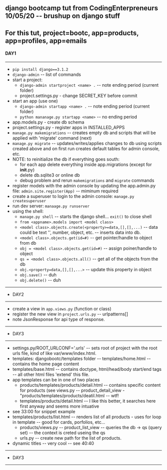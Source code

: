 django bootcamp tut from CodingEnterpreneurs 10/05/20 -- brushup on django stuff
---
For this tut, project=bootc, app=products, app=profiles, app=emails
---
  #### DAY1
---
* `pip install django==3.1.2`
* `django-admin` -- list of commands
* start a project:
  * `django-admin startproject <name> .` -- note ending period (current folder)
  * project.settings.py - change SECRET_KEY before commit
* start an app (use one)
  * `django-admin startapp <name> .` -- note ending period (current folder)
  * `python mananage.py startapp <name>` -- no ending period
* app.models.py - create db schema
* project.settings.py - register apps in  INSTALLED_APPS
* `manage.py makemigrations` -- creates empty db and scripts that will be applied with 'migrate' command (next)
* `manage.py migrate` -- updates/writes/applies changes to db using scripts created above and on first run creates default tables for admin console, etc.
* NOTE: to reinitialize the db if everything goes south:
  * for each app delete everything inside app.migrations (except for __init__.py) 
  * delete db.sqlite3 or online db
  * debug problem and rerun `makemigrations` and `migrate` commands
* register models with the admin console by updating the app.admin.py file: `admin.site.register(App)` -- miminum required
* create a superuser to login to the admin console: `manage.py createsuperuser`
* run dev server: `manaage.py runserver`
* using the shell:
  * `manage.py shell` -- starts the django shell... `exit()` to close shell
  * `from <appname>.models import <model class>`
  * `<model class>.objects.create(<property>=data,[],[],...)` -- data could be text '', number, object, etc. -- inserts data into db.
  * `<model class>.objects.get(id=#)` -- get pointer/handle to object from db
  * `obj = <model class>.objects.get(id=#)` -- assign poiner/handle to object
  * `qs = <model class>.objects.all()` -- get all of the objects from the db 
  * `obj.<property=data,[],[],...>` -- update this property in object
  * `obj.save()` -- duh
  * `obj.delete()` -- duh
---
  * DAY2
---
  * create a view in `app.views.py` (function or class)
  * register the new view in `project.urls.py` -- urlpatterns[] 
  * note JsonResponse for api type of response.
---
  * DAY3
---   
  * settings.py/ROOT_URLCONF='<project name>.urls' -- sets root of project with the root urls file, kind of like var/www/index.html.
  * templates: djangobootc/templates folder -- templates/home.html -- contains the home page content
  * templates/base.html -- contains doctype, html/head/body start/end tags -- all other html files 'extend' this file.
  * app templates can be in one of two places
    * products/templates/products/detail.html -- contains specific content for products (see views.py -- product_detail_view - "products/templates/products/deatil.html -- wtf!
    * templates/products/detail.html -- I like this better, it searches here first anyway and seems more intuative
  * see 33:00 for snippet example
  * templates/products/list.html -- renders list of all products - uses for loop in template -- good for cards, porfolios, etc...
    * products/views.py -- product_list_view -- queries the db -> qs (query set) -- the context is creted useing the qs
    * urls.py -- create new path for the list of products.
  * dynamic titles -- very cool -- see 40:40
---
  * DAY3
---   













